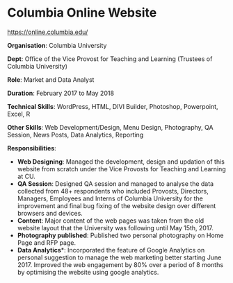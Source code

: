 # Columbia Online Website
https://online.columbia.edu/

**Organisation**: Columbia University

**Dept**: Office of the Vice Provost for Teaching and Learning (Trustees of Columbia University)

**Role**: Market and Data Analyst

**Duration**: February 2017 to May 2018

**Technical Skills**: WordPress, HTML, DIVI Builder, Photoshop, Powerpoint, Excel, R

**Other Skills**: Web Development/Design, Menu Design, Photography, QA Session, News Posts, Data Analytics, Reporting

**Responsibilities**:

* **Web Designing**: Managed the development, design and updation of this website from scratch under the Vice Provosts for Teaching and Learning at CU.
* **QA Session**: Designed QA session and managed to analyse the data collected from 48+ respondents who included Provosts, Directors, Managers, Employees and Interns of Columbia University for the improvement and final bug fixing of the website design over different browsers and devices.
* **Content**: Major content of the web pages was taken from the old website layout that the University was following until May 15th, 2017. 
* **Photography published**: Published two personal photography on Home Page and RFP page.
* **Data Analytics***: Incorporated the feature of Google Analytics on personal suggestion to manage the web marketing better starting June 2017. Improved the web engagement by 80% over a period of 8 months by optimising the website using google analytics. 

